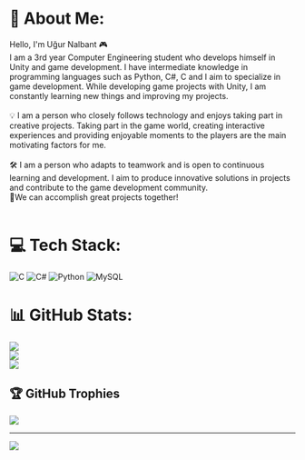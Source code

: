 # 💫 About Me:
Hello, I'm Uğur Nalbant 🎮<br>I am a 3rd year Computer Engineering student who develops himself in Unity and game development. I have intermediate knowledge in programming languages such as Python, C#, C and I aim to specialize in game development. While developing game projects with Unity, I am constantly learning new things and improving my projects.<br><br>💡 I am a person who closely follows technology and enjoys taking part in creative projects. Taking part in the game world, creating interactive experiences and providing enjoyable moments to the players are the main motivating factors for me.<br><br>🛠️ I am a person who adapts to teamwork and is open to continuous learning and development. I aim to produce innovative solutions in projects and contribute to the game development community.<br>🤝We can accomplish great projects together!<br><br>


# 💻 Tech Stack:
![C](https://img.shields.io/badge/c-%2300599C.svg?style=for-the-badge&logo=c&logoColor=white) ![C#](https://img.shields.io/badge/c%23-%23239120.svg?style=for-the-badge&logo=csharp&logoColor=white) ![Python](https://img.shields.io/badge/python-3670A0?style=for-the-badge&logo=python&logoColor=ffdd54) ![MySQL](https://img.shields.io/badge/mysql-4479A1.svg?style=for-the-badge&logo=mysql&logoColor=white)
# 📊 GitHub Stats:
![](https://github-readme-stats.vercel.app/api?username=UgurNlbnt&theme=great-gatsby&hide_border=false&include_all_commits=false&count_private=false)<br/>
![](https://github-readme-streak-stats.herokuapp.com/?user=UgurNlbnt&theme=great-gatsby&hide_border=false)<br/>
![](https://github-readme-stats.vercel.app/api/top-langs/?username=UgurNlbnt&theme=great-gatsby&hide_border=false&include_all_commits=false&count_private=false&layout=compact)

## 🏆 GitHub Trophies
![](https://github-profile-trophy.vercel.app/?username=UgurNlbnt&theme=rose&no-frame=false&no-bg=true&margin-w=4)

---
[![](https://visitcount.itsvg.in/api?id=UgurNlbnt&icon=0&color=0)](https://visitcount.itsvg.in)

<!-- Proudly created with GPRM ( https://gprm.itsvg.in ) -->

